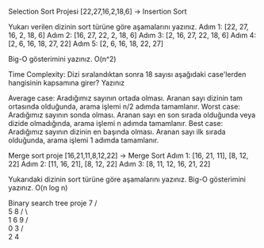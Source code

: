 Selection Sort Projesi
[22,27,16,2,18,6] -> Insertion Sort

Yukarı verilen dizinin sort türüne göre aşamalarını yazınız.
Adım 1: [22, 27, 16, 2, 18, 6]
Adım 2: [16, 27, 22, 2, 18, 6]
Adım 3: [2, 16, 27, 22, 18, 6]
Adım 4: [2, 6, 16, 18, 27, 22]
Adım 5: [2, 6, 16, 18, 22, 27]

Big-O gösterimini yazınız.
O(n^2)

Time Complexity: Dizi sıralandıktan sonra 18 sayısı aşağıdaki case'lerden hangisinin kapsamına girer? Yazınız

Average case: Aradığımız sayının ortada olması. Aranan sayı dizinin tam ortasında olduğunda, arama işlemi n/2 adımda tamamlanır.
Worst case: Aradığımız sayının sonda olması. Aranan sayı en son sırada olduğunda veya dizide olmadığında, arama işlemi n adımda tamamlanır.
Best case: Aradığımız sayının dizinin en başında olması. Aranan sayı ilk sırada olduğunda, arama işlemi 1 adımda tamamlanır.


Merge sort proje
[16,21,11,8,12,22] -> Merge Sort
Adım 1: [16, 21, 11], [8, 12, 22]
Adım 2: [11, 16, 21], [8, 12, 22]
Adım 3: [8, 11, 12, 16, 21, 22]

Yukarıdaki dizinin sort türüne göre aşamalarını yazınız.
Big-O gösterimini yazınız. O(n log n)


Binary search tree proje
       7
       / \
      5   8
     / \   \
    1   6   9
   / \
  0   3
     / \
    2   4

